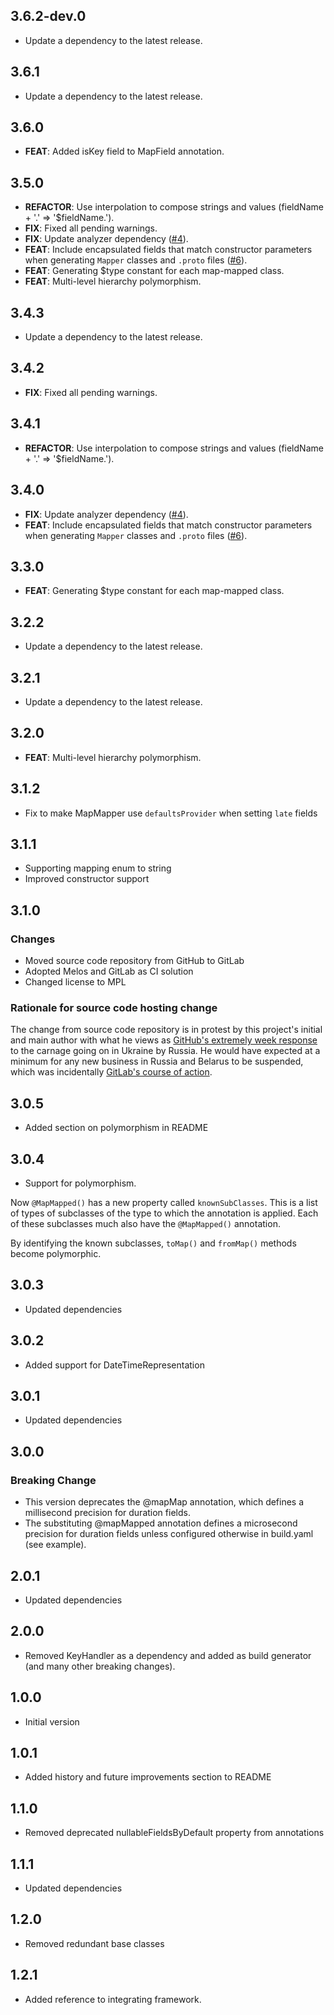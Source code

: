 ## 3.6.2-dev.0

 - Update a dependency to the latest release.

## 3.6.1

 - Update a dependency to the latest release.

## 3.6.0

 - **FEAT**: Added isKey field to MapField annotation.

## 3.5.0

 - **REFACTOR**: Use interpolation to compose strings and values (fieldName + '.' => '$fieldName.').
 - **FIX**: Fixed all pending warnings.
 - **FIX**: Update analyzer dependency ([#4](https://gitlab.com/ruicraveiro/dart_framework/-/issues/4)).
 - **FEAT**: Include encapsulated fields that match constructor parameters when generating `Mapper` classes and `.proto` files ([#6](https://gitlab.com/ruicraveiro/dart_framework/-/issues/6)).
 - **FEAT**: Generating $type constant for each map-mapped class.
 - **FEAT**: Multi-level hierarchy polymorphism.

## 3.4.3

 - Update a dependency to the latest release.

## 3.4.2

 - **FIX**: Fixed all pending warnings.

## 3.4.1

 - **REFACTOR**: Use interpolation to compose strings and values (fieldName + '.' => '$fieldName.').

## 3.4.0

 - **FIX**: Update analyzer dependency ([#4](https://gitlab.com/ruicraveiro/dart_framework/-/issues/4)).
 - **FEAT**: Include encapsulated fields that match constructor parameters when generating `Mapper` classes and `.proto` files ([#6](https://gitlab.com/ruicraveiro/dart_framework/-/issues/6)).

## 3.3.0

 - **FEAT**: Generating $type constant for each map-mapped class.

## 3.2.2

 - Update a dependency to the latest release.

## 3.2.1

 - Update a dependency to the latest release.

## 3.2.0

 - **FEAT**: Multi-level hierarchy polymorphism.

## 3.1.2

- Fix to make MapMapper use ``defaultsProvider`` when setting ``late`` fields
 
## 3.1.1
- Supporting mapping enum to string
- Improved constructor support
 
## 3.1.0

### Changes
- Moved source code repository from GitHub to GitLab
- Adopted Melos and GitLab as CI solution
- Changed license to MPL

### Rationale for source code hosting change

The change from source code repository is in protest by this project's initial and main author with what he views as [GitHub's extremely week response](https://github.blog/2022-03-02-our-response-to-the-war-in-ukraine/) to the carnage going on in Ukraine by Russia. He would have expected at a minimum for any new business in Russia and Belarus to be suspended, which was incidentally [GitLab's course of action](https://about.gitlab.com/blog/2022/03/11/gitlab-actions-to-date-regarding-russian-invasion-of-ukraine/#suspending-new-business-in-russia-and-belarus).


## 3.0.5

- Added section on polymorphism in README

## 3.0.4

- Support for polymorphism.

Now ```@MapMapped()``` has a new property called ```knownSubClasses```. This is a list of types of subclasses of the type to which the annotation
is applied. Each of these subclasses much also have the ```@MapMapped()``` annotation.

By identifying the known subclasses, ```toMap()``` and ```fromMap()``` methods become polymorphic.

## 3.0.3

- Updated dependencies

## 3.0.2

- Added support for DateTimeRepresentation

## 3.0.1

- Updated dependencies

## 3.0.0
### Breaking Change

- This version deprecates the @mapMap annotation, which defines a millisecond precision for duration fields.
- The substituting @mapMapped annotation defines a microsecond precision for duration fields unless configured
otherwise in build.yaml (see example).


## 2.0.1

- Updated dependencies

## 2.0.0

- Removed KeyHandler as a dependency and added as build generator (and many other breaking changes).

## 1.0.0

- Initial version

## 1.0.1

- Added history and future improvements section to README

## 1.1.0

- Removed deprecated nullableFieldsByDefault property from annotations

## 1.1.1

- Updated dependencies

## 1.2.0

- Removed redundant base classes

## 1.2.1

- Added reference to integrating framework.

